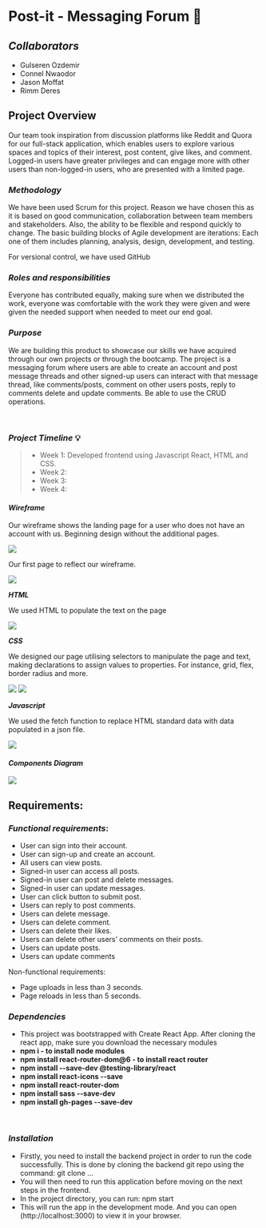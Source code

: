 # **Post-it - Messaging Forum** 📝

## ***Collaborators***

- Gulseren Ozdemir
- Connel Nwaodor
- Jason Moffat
- Rimm Deres

## **Project Overview**

Our team took inspiration from discussion platforms like Reddit and Quora for our full-stack application, which enables users to explore various spaces and topics of their interest, post content, give likes, and comment. Logged-in users have greater privileges and can engage more with other users than non-logged-in users, who are presented with a limited page.



### ***Methodology***

We have been used Scrum for this project. Reason we have chosen this as it is based on good communication, collaboration between team members and stakeholders. Also, the ability to be flexible and respond quickly to change. The basic building blocks of Agile development are iterations: Each one of them includes planning, analysis, design, development, and testing.

For versional control, we have used GitHub

### ***Roles and responsibilities***

Everyone has contributed equally, making sure when we distributed the work, everyone was comfortable with the work they were given and were given the needed support when needed to meet our end goal.

### ***Purpose***

We are building this product to showcase our skills we have acquired through our own projects or through the bootcamp. The project is a messaging forum where users are able to create an account and post message threads and other signed-up users can interact with that message thread, like comments/posts, comment on other users posts, reply to comments delete and update comments. Be able to use the CRUD operations.


<br />

### ***Project Timeline*** 💡

> - Week 1: Developed frontend using Javascript React, HTML and CSS.
> - Week 2:
> - Week 3:
> - Week 4:


#### ***Wireframe***

Our wireframe shows the landing page for a user who does not have an account with us. Beginning design without the additional pages.

<img src = wireframe.png>

Our first page to reflect our wireframe.

<img src = firstpage.png>

***HTML***

We used HTML to populate the text on the page 

<img src = html.png>

***CSS***

We designed our page utilising selectors to manipulate the page and text, making declarations to assign values to properties. For instance, grid, flex, border radius and more.

<img src = css1.png> <img src = css2.png>

***Javascript***

We used the fetch function to replace HTML standard data with data populated in a json file. 

<img src = javascriptexample.png>



<br/>

#### ***Components Diagram***

<img src = componentsdiagram.PNG>

<br />

## **Requirements**:

### ***Functional requirements***:

- User can sign into their account.
- User can sign-up and create an account.
- All users can view posts.
- Signed-in user can access all posts.
- Signed-in user can post and delete messages.
- Signed-in user can update messages.
- User can click button to submit post.
- Users can reply to post comments.
- Users can delete message.
- Users can delete comment.
- Users can delete their likes.
- Users can delete other users’ comments on their posts.
- Users can update posts.
- Users can update comments

Non-functional requirements:

- Page uploads in less than 3 seconds.
- Page reloads in less than 5 seconds.

### ***Dependencies*** 

- This project was bootstrapped with Create React App. After cloning the react app, make sure you download the necessary modules
- **npm i - to install node modules**
- **npm install react-router-dom@6 - to install react router**
- **npm install --save-dev @testing-library/react**
- **npm install react-icons --save**
- **npm install react-router-dom**
- **npm install sass --save-dev**
- **npm install gh-pages --save-dev**

<br />

### ***Installation*** 

- Firstly, you need to install the backend project in order to run the code successfully. This is done by cloning the backend git repo using the command: git clone …
- You will then need to run this application before moving on the next steps in the frontend.
- In the project directory, you can run: npm start
- This will run the app in the development mode. And you can open (http://localhost:3000) to view it in your browser.
